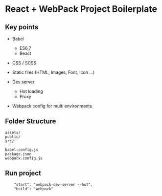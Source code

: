 # React + WebPack Project Boilerplate

## Key points
- Babel
    - ES6,7
    - React

- CSS / SCSS

- Static files (HTML, Images, Font, Icon ...)

- Dev server
    - Hot loading
    - Proxy

- Webpack config for multi environments

## Folder Structure
```
assets/
public/
src/

babel.config.js
package.json
webpack.config.js
```

## Run project
```
    "start": "webpack-dev-server --hot",
    "build": "webpack"
```